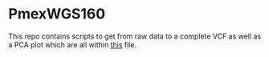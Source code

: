 # PmexWGS160

This repo contains scripts to get from raw data to a complete VCF as well as a PCA plot which are all within [this](https://github.com/RishiDeKayne/PmexWGS160/blob/main/all_commands.txt) file.
